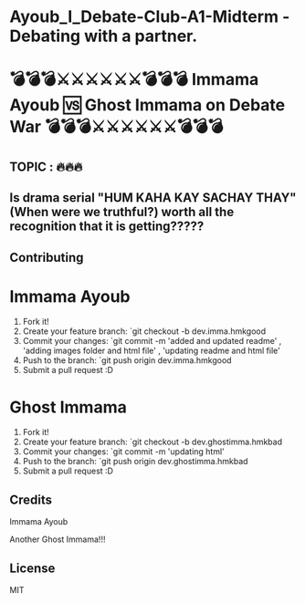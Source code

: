  
# Ayoub_I_Debate-Club-A1-Midterm - Debating with a partner.

# 💣💣💣⚔️⚔️⚔️⚔️⚔️⚔️💣💣💣  Immama Ayoub 🆚  Ghost Immama on Debate War 💣💣💣⚔️⚔️⚔️⚔️⚔️⚔️💣💣💣

## TOPIC : 🔥🔥🔥
## Is drama serial "HUM KAHA KAY SACHAY THAY"(When were we truthful?) worth all the recognition that it is getting?????


## Contributing

# Immama Ayoub

1. Fork it!
2. Create your feature branch: `git checkout -b dev.imma.hmkgood
3. Commit your changes: `git commit -m 'added and updated readme' ,  'adding images folder and html file' ,  'updating readme and html file'
4. Push to the branch: `git push origin dev.imma.hmkgood
5. Submit a pull request :D

# Ghost Immama

1. Fork it!
2. Create your feature branch: `git checkout -b dev.ghostimma.hmkbad 
3. Commit your changes: `git commit -m 'updating html'
4. Push to the branch: `git push origin dev.ghostimma.hmkbad
5. Submit a pull request :D


## Credits

Immama Ayoub

Another Ghost Immama!!!



## License

MIT

